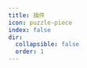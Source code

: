 ```yaml
---
title: 插件
icon: puzzle-piece
index: false
dir:
  collapsible: false
  order: 1
---
```


<AutoCatalog />
